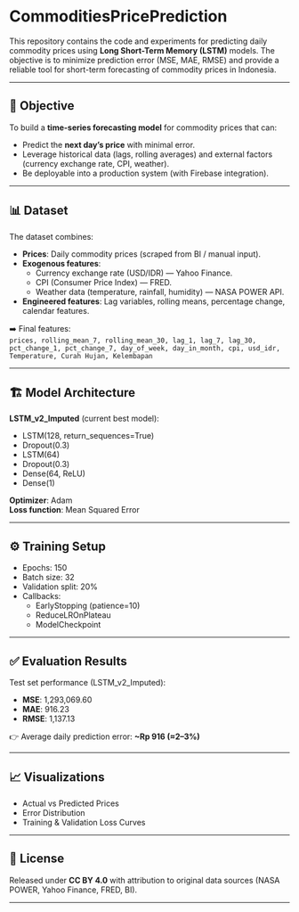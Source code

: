 # CommoditiesPricePrediction
This repository contains the code and experiments for predicting daily commodity prices using **Long Short-Term Memory (LSTM)** models.   The objective is to minimize prediction error (MSE, MAE, RMSE) and provide a reliable tool for short-term forecasting of commodity prices in Indonesia.


---

## 🚀 Objective
To build a **time-series forecasting model** for commodity prices that can:
- Predict the **next day’s price** with minimal error.
- Leverage historical data (lags, rolling averages) and external factors (currency exchange rate, CPI, weather).
- Be deployable into a production system (with Firebase integration).

---

## 📊 Dataset
The dataset combines:
- **Prices**: Daily commodity prices (scraped from BI / manual input).  
- **Exogenous features**:  
  - Currency exchange rate (USD/IDR) — Yahoo Finance.  
  - CPI (Consumer Price Index) — FRED.  
  - Weather data (temperature, rainfall, humidity) — NASA POWER API.  
- **Engineered features**: Lag variables, rolling means, percentage change, calendar features.

➡️ Final features:  
`prices, rolling_mean_7, rolling_mean_30, lag_1, lag_7, lag_30, pct_change_1, pct_change_7, day_of_week, day_in_month, cpi, usd_idr, Temperature, Curah Hujan, Kelembapan`

---

## 🏗️ Model Architecture
**LSTM_v2_Imputed** (current best model):

- LSTM(128, return_sequences=True)  
- Dropout(0.3)  
- LSTM(64)  
- Dropout(0.3)  
- Dense(64, ReLU)  
- Dense(1)  

**Optimizer**: Adam  
**Loss function**: Mean Squared Error  

---

## ⚙️ Training Setup
- Epochs: 150  
- Batch size: 32  
- Validation split: 20%  
- Callbacks:  
  - EarlyStopping (patience=10)  
  - ReduceLROnPlateau  
  - ModelCheckpoint  

---

## ✅ Evaluation Results
Test set performance (LSTM_v2_Imputed):  
- **MSE**: 1,293,069.60  
- **MAE**: 916.23  
- **RMSE**: 1,137.13  

👉 Average daily prediction error: **~Rp 916 (≈2–3%)**

---

## 📈 Visualizations
- Actual vs Predicted Prices  
- Error Distribution  
- Training & Validation Loss Curves  

---

## 📜 License
Released under **CC BY 4.0** with attribution to original data sources (NASA POWER, Yahoo Finance, FRED, BI).  

---

